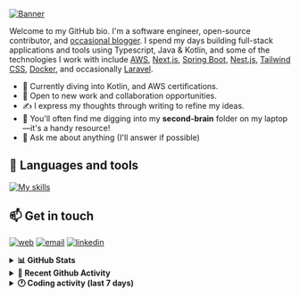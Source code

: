 [![Banner](https://raw.githubusercontent.com/wilfriedago/wilfriedago/main/assets/1.png)][website]

Welcome to my GitHub bio. I'm a software engineer, open-source contributor, and [occasional blogger][blog]. I spend my days building full-stack applications and tools using Typescript, Java & Kotlin, and some of the technologies I work with include [AWS](https://aws.amazon.com/fr/), [Next.js](https://nextjs.org/), [Spring Boot](https://spring.io/projects/spring-boot), [Nest.js](https://nestjs.com/), [Tailwind CSS](https://github.com/tailwindlabs/tailwindcss), [Docker](https://www.docker.com/), and occasionally [Laravel](https://laravel.com/).

- 🔭 Currently diving into Kotlin, and AWS certifications.
- 👯 Open to new work and collaboration opportunities.
- ✍️ I express my thoughts through writing to refine my ideas.
- 🧠 You'll often find me digging into my **second-brain** folder on my laptop—it's a handy resource!
- 💬 Ask me about anything (I'll answer if possible)

## 🎨 Languages and tools

[![My skills](https://skillicons.dev/icons?i=typescript,js,nodejs,nest,java,kotlin,spring,python,fastapi,django,aws,docker,vscode,idea,tailwind&perline=15)](https://wilfriedago.dev/about#skills)

## 📫 Get in touch
[![web](https://img.shields.io/badge/WEBSITE-12100E?logo=google-earth&color=282A36)][website]
[![email](https://img.shields.io/badge/MAIL-12100E?logo=mailgun&color=282A36)][mail]
[![linkedin](https://img.shields.io/badge/LINKEDIN-12100E?logo=linkedin&color=282A36)][linkedin]


<details>
  <summary><b>📊 GitHub Stats</b></summary>
	<br/>
	<p align="left">
		<img width="49.5%" src="https://github-readme-stats.vercel.app/api?username=wilfriedago&show_icons=true&count_private=true&title_color=10b981&icon_color=10b981&theme=react&hide_border=true" />
		<img width="49.5%" src="https://streak-stats.demolab.com/?user=wilfriedago&hide_border=true&theme=react&ring=10b981&fire=fff&currStreakNum=fff&sideLabels=10b981&currStreakLabel=10b981&sideNums=fff" />
	</p>
</details>

<details>
  <summary><b>📅 Recent Github Activity</b></summary>
	<br>

<!--RECENT_ACTIVITY:last_update-->
Last Updated: Wednesday, March 5th, 2025, 4:17:59 AM
<!--RECENT_ACTIVITY:last_update_end-->

<!--RECENT_ACTIVITY:start-->
1. ⭐ Starred [Mirascope/mirascope](https://github.com/Mirascope/mirascope)<br>
2. ⭐ Starred [danielmiessler/fabric](https://github.com/danielmiessler/fabric)<br>
3. ⭐ Starred [oracle/graal](https://github.com/oracle/graal)<br>
4. ⭐ Starred [nioperas06/awesome-django-rest-framework](https://github.com/nioperas06/awesome-django-rest-framework)<br>
5. ⭐ Starred [trimstray/the-book-of-secret-knowledge](https://github.com/trimstray/the-book-of-secret-knowledge)<br>
<!--RECENT_ACTIVITY:end-->
</details>

<details>
  <summary><b>🕐 Coding activity (last 7 days)</b></summary>
	<br>

<!--START_SECTION:waka-->

```python
Total Time: 17 hrs 30 mins

Java              10 hrs 22 mins  ██████████████▒░░░░░░░░░░   57.89 %
TeX               1 hr 24 mins    ██░░░░░░░░░░░░░░░░░░░░░░░   07.87 %
TypeScript        45 mins         █░░░░░░░░░░░░░░░░░░░░░░░░   04.24 %
Dart              28 mins         ▓░░░░░░░░░░░░░░░░░░░░░░░░   02.63 %
XML               28 mins         ▓░░░░░░░░░░░░░░░░░░░░░░░░   02.62 %
Other             24 mins         ▓░░░░░░░░░░░░░░░░░░░░░░░░   02.24 %
```

<!--END_SECTION:waka-->
</details>

[website]: https://wilfriedago.dev
[linkedin]: https://linkedin.com/in/wilfriedago
[blog]: https://wilfriedago.dev/blog
[mail]: mailto:me@wilfriedago.dev
